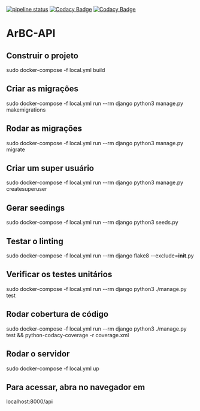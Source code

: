 [![pipeline status](https://gitlab.com/lucianosz7/2019-2-ArBC-API/badges/develop/pipeline.svg)](https://gitlab.com/lucianosz7/2019-2-ArBC-API/commits/develop) [![Codacy Badge](https://api.codacy.com/project/badge/Grade/9d9050f6e7a8428190c5cc25e3b815ae)](https://www.codacy.com/manual/ArBC/2019.2-ArBC-API?utm_source=github.com&amp;utm_medium=referral&amp;utm_content=fga-eps-mds/2019.2-ArBC-API&amp;utm_campaign=Badge_Grade) [![Codacy Badge](https://api.codacy.com/project/badge/Coverage/9d9050f6e7a8428190c5cc25e3b815ae)](https://www.codacy.com/manual/ArBC/2019.2-ArBC-API?utm_source=github.com&utm_medium=referral&utm_content=fga-eps-mds/2019.2-ArBC-API&utm_campaign=Badge_Coverage)

# ArBC-API

## Construir o projeto

sudo docker-compose -f local.yml build

## Criar as migrações

sudo docker-compose -f local.yml run --rm django python3 manage.py makemigrations

## Rodar as migrações

sudo docker-compose -f local.yml run --rm django python3 manage.py migrate

## Criar um super usuário

sudo docker-compose -f local.yml run --rm django python3 manage.py createsuperuser

## Gerar seedings

sudo docker-compose -f local.yml run --rm django python3 seeds.py

## Testar o linting

sudo docker-compose -f local.yml run --rm django flake8 --exclude=__init__.py

## Verificar os testes unitários

sudo docker-compose -f local.yml run --rm django python3 ./manage.py test

## Rodar cobertura de código

sudo docker-compose -f local.yml run --rm django python3 ./manage.py test && python-codacy-coverage -r coverage.xml

## Rodar o servidor

sudo docker-compose -f local.yml up

## Para acessar, abra no navegador em

localhost:8000/api
